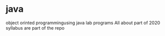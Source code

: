 # java
object orinted programmingusing java lab programs
All about part of 2020 syllabus are part of the repo
